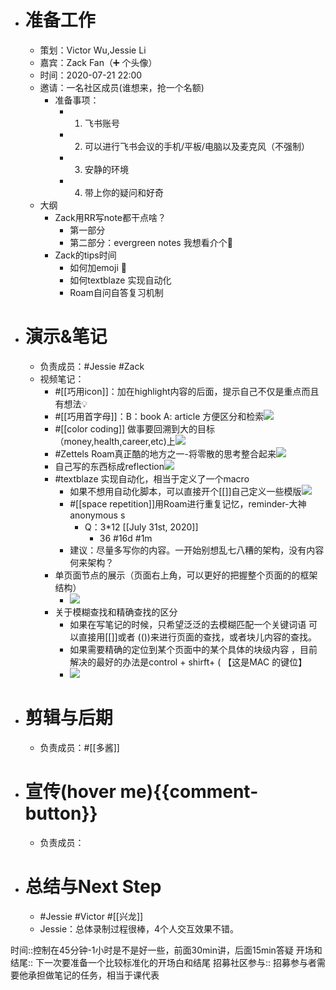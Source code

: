 - # 准备工作
    - 策划：Victor Wu,Jessie Li
    - 嘉宾：Zack Fan（➕ 个头像）
    - 时间：2020-07-21 22:00
    - 邀请：一名社区成员(谁想来，抢一个名额)
        - 准备事项：
            - 1. 飞书账号
            - 2. 可以进行飞书会议的手机/平板/电脑以及麦克风（不强制）
            - 3. 安静的环境
            - 4. 带上你的疑问和好奇
    - 大纲
        - Zack用RR写note都干点啥？
            - 第一部分
            - 第二部分：evergreen notes 我想看介个🤩
        - Zack的tips时间
            - 如何加emoji 🦆
            - 如何textblaze 实现自动化
            - Roam自问自答复习机制
- # 演示&笔记
    - 负责成员：#Jessie #Zack
    - 视频笔记：
        - #[[巧用icon]]：加在highlight内容的后面，提示自己不仅是重点而且有想法💡 
        - #[[巧用首字母]]：B：book A: article 方便区分和检索![](https://firebasestorage.googleapis.com/v0/b/firescript-577a2.appspot.com/o/imgs%2Fapp%2Fvictor-wu%2F7yX-iruFNw.png?alt=media&token=cf356740-defd-4a4e-a6cd-6ef68c4e6c6c)
        - #[[color coding]] 做事要回溯到大的目标（money,health,career,etc)上![](https://firebasestorage.googleapis.com/v0/b/firescript-577a2.appspot.com/o/imgs%2Fapp%2Fvictor-wu%2FrrJHlPAk-b.png?alt=media&token=fce78225-3bbe-4f8c-9cb6-8f8f1ab25ade)
        - #Zettels Roam真正酷的地方之一-将零散的思考整合起来![](https://firebasestorage.googleapis.com/v0/b/firescript-577a2.appspot.com/o/imgs%2Fapp%2Fvictor-wu%2F6SrnrRAClp.png?alt=media&token=489fbc35-4ecd-4bbf-b484-e77f865fdc54)
        - 自己写的东西标成reflection![](https://firebasestorage.googleapis.com/v0/b/firescript-577a2.appspot.com/o/imgs%2Fapp%2Fvictor-wu%2F07GkTZSUOI.png?alt=media&token=0583c2aa-eb86-42b2-ae6c-b489cb7c9e26)
        - #textblaze 实现自动化，相当于定义了一个macro
            - 如果不想用自动化脚本，可以直接开个[[]]自己定义一些模版![](https://firebasestorage.googleapis.com/v0/b/firescript-577a2.appspot.com/o/imgs%2Fapp%2Fvictor-wu%2F9PuFsPbCk-.png?alt=media&token=b1d392be-3518-4dc0-afe0-8840fa947bf3)
            - #[[space repetition]]用Roam进行重复记忆，reminder-大神anonymous s
                - Q：3*12 [[July 31st, 2020]]
                    - 36 #16d #1m
            - 建议：尽量多写你的内容。一开始别想乱七八糟的架构，没有内容何来架构？
        - 单页面节点的展示（页面右上角，可以更好的把握整个页面的的框架结构）
            - ![](https://firebasestorage.googleapis.com/v0/b/firescript-577a2.appspot.com/o/imgs%2Fapp%2Fvictor-wu%2F23M4blGdfD.png?alt=media&token=67215af0-717e-4b2b-bea8-8fbddeda2351)
        - 关于模糊查找和精确查找的区分
            - 如果在写笔记的时候，只希望泛泛的去模糊匹配一个关键词语 可以直接用[[]]或者 (())来进行页面的查找，或者块儿内容的查找。
            - 如果需要精确的定位到某个页面中的某个具体的块级内容 ，目前解决的最好的办法是control + shirft+ (  【这是MAC 的键位】
            - ![](https://firebasestorage.googleapis.com/v0/b/firescript-577a2.appspot.com/o/imgs%2Fapp%2Fvictor-wu%2FOsD6xql00_.png?alt=media&token=d08c9e8f-2c7a-48e8-a096-7dea129f50e3)
- # 剪辑与后期
    - 负责成员：#[[多酱]]
- # 宣传(hover me){{comment-button}}
    - 负责成员：
- # 总结与Next Step
    - #Jessie #Victor #[[兴龙]]
    - Jessie：总体录制过程很棒，4个人交互效果不错。

时间::控制在45分钟-1小时是不是好一些，前面30min讲，后面15min答疑
开场和结尾:: 下一次要准备一个比较标准化的开场白和结尾
招募社区参与:: 招募参与者需要他承担做笔记的任务，相当于课代表

